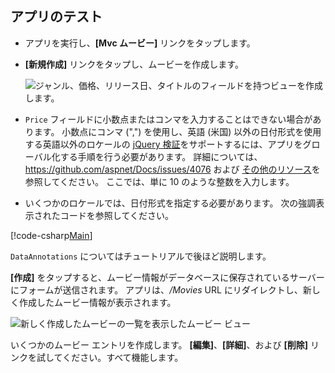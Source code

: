 
## <a name="test-the-app"></a>アプリのテスト

* アプリを実行し、**[Mvc ムービー]** リンクをタップします。
* **[新規作成]** リンクをタップし、ムービーを作成します。

  ![ジャンル、価格、リリース日、タイトルのフィールドを持つビューを作成します。](../../tutorials/first-mvc-app/adding-model/_static/movies.png)

* `Price` フィールドに小数点またはコンマを入力することはできない場合があります。 小数点にコンマ (",") を使用し、英語 (米国) 以外の日付形式を使用する英語以外のロケールの [jQuery 検証](https://jqueryvalidation.org/)をサポートするには、アプリをグローバル化する手順を行う必要があります。 詳細については、https://github.com/aspnet/Docs/issues/4076 および [その他のリソース](#additional-resources)を参照してください。 ここでは、単に 10 のような整数を入力します。

<a name="displayformatdatelocal"></a>

* いくつかのロケールでは、日付形式を指定する必要があります。 次の強調表示されたコードを参照してください。

[!code-csharp[Main](../../tutorials/first-mvc-app/start-mvc/sample/MvcMovie/Models/MovieDateFormat.cs?name=snippet_1&highlight=2,10)]

`DataAnnotations` についてはチュートリアルで後ほど説明します。

**[作成]** をタップすると、ムービー情報がデータベースに保存されているサーバーにフォームが送信されます。 アプリは、*/Movies* URL にリダイレクトし、新しく作成したムービー情報が表示されます。

![新しく作成したムービーの一覧を表示したムービー ビュー](../../tutorials/first-mvc-app/adding-model/_static/h.png)

いくつかのムービー エントリを作成します。 **[編集]**、**[詳細]**、および **[削除]** リンクを試してください。すべて機能します。
